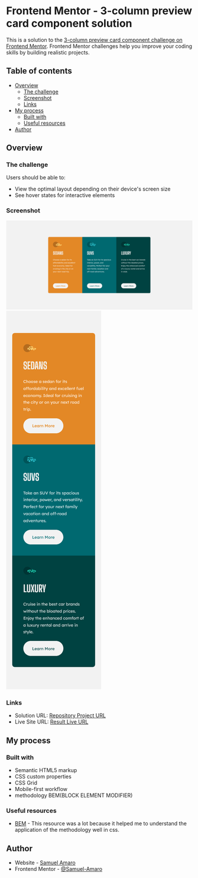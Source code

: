 # Frontend Mentor - 3-column preview card component solution

This is a solution to the [3-column preview card component challenge on Frontend Mentor](https://www.frontendmentor.io/challenges/3column-preview-card-component-pH92eAR2-). Frontend Mentor challenges help you improve your coding skills by building realistic projects. 

## Table of contents

- [Overview](#overview)
  - [The challenge](#the-challenge)
  - [Screenshot](#screenshot)
  - [Links](#links)
- [My process](#my-process)
  - [Built with](#built-with)
  - [Useful resources](#useful-resources)
- [Author](#author)

## Overview

### The challenge

Users should be able to:

- View the optimal layout depending on their device's screen size
- See hover states for interactive elements

### Screenshot

![](./printscreen/desktop-result.png)
![](./printscreen/mobile-result.png)

### Links

- Solution URL: [Repository Project URL](https://github.com/Samuel-Amaro/3-column-preview-card-component)
- Live Site URL: [Result Live URL](https://samuel-amaro.github.io/3-column-preview-card-component/)

## My process

### Built with

- Semantic HTML5 markup
- CSS custom properties
- CSS Grid
- Mobile-first workflow
- methodology BEM(BLOCK ELEMENT MODIFIER)

### Useful resources

- [BEM](http://getbem.com/introduction/) - This resource was a lot because it helped me to understand the application of the methodology well in css.

## Author

- Website - [Samuel Amaro](https://github.com/Samuel-Amaro)
- Frontend Mentor - [@Samuel-Amaro](https://www.frontendmentor.io/profile/Samuel-Amaro)

